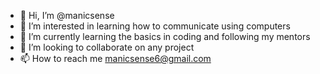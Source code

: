 - 👋 Hi, I’m @manicsense
- 👀 I’m interested in learning how to communicate using computers
- 🌱 I’m currently learning the basics in coding and following my mentors
- 💞️ I’m looking to collaborate on any project
- 📫 How to reach me manicsense6@gmail.com

<!---
manicsense/manicsense is a ✨ special ✨ repository because its `README.md` (this file) appears on your GitHub profile.
You can click the Preview link to take a look at your changes.
--->
